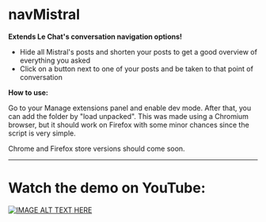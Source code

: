 # navMistral

**Extends Le Chat's conversation navigation options!**

- Hide all Mistral's posts and shorten your posts to get a good overview of everything you asked
- Click on a button next to one of your posts and be taken to that point of conversation

**How to use:**

Go to your Manage extensions panel and enable dev mode. After that, you can add the folder by "load unpacked". This was made using a Chromium browser, but it should work on Firefox with some minor chances since the script is very simple.

Chrome and Firefox store versions should come soon.

---

# Watch the demo on YouTube:
[![IMAGE ALT TEXT HERE](https://img.youtube.com/vi/f4_AUC7FLBg/0.jpg)](https://www.youtube.com/watch?v=f4_AUC7FLBg)




